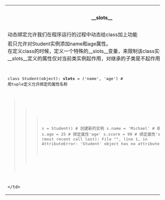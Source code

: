 

<table>
  <tr>
    <th>
      __slots__
    </th>
    <th>
      @property
    </th>
    <th>
      定制类
    </th>
    <th>
      枚举类
    </th>
    <th>
      元类
    </th>
  </tr>
  <tr>
    <td>
      动态绑定允许我们在程序运行的过程中动态给class加上功能
    </td>
  </tr>
  <tr>
    <td>
      若只允许对Student实例添加name和age属性。<br>
      在定义class的时候，定义一个特殊的__slots__变量，来限制该class实例能添加的属性
      __slots__定义的属性仅对当前类实例起作用，对继承的子类是不起作用的
    </td>
  </tr>
  <tr>
    <td>
<div class="highlight highlight-source-python">
<pre>

class Student(object):
    __slots__ = ('name', 'age') # 用tuple定义允许绑定的属性名称

>>> s = Student() # 创建新的实例
>>> s.name = 'Michael' # 绑定属性'name'
>>> s.age = 25 # 绑定属性'age'
>>> s.score = 99 # 绑定属性'score'
Traceback (most recent call last):
  File "<stdin>", line 1, in <module>
AttributeError: 'Student' object has no attribute 'score'

</pre>
</div>

    </td>
  </tr>
</table>
